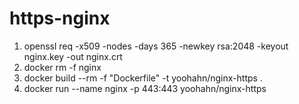 # https-nginx

1. openssl req -x509 -nodes -days 365 -newkey rsa:2048 -keyout nginx.key -out nginx.crt
2. docker rm -f nginx
3. docker build --rm -f "Dockerfile" -t yoohahn/nginx-https .
4. docker run --name nginx -p 443:443 yoohahn/nginx-https

